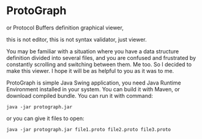 # ProtoGraph

or Protocol Buffers definition graphical viewer,

this is not editor, this is not syntax validator, just viewer.

You may be familiar with a situation where you have a data structure definition divided into several files, and you are confused and frustrated by constantly scrolling and switching between them. Me too. So I decided to make this viewer. I hope it will be as helpful to you as it was to me.

ProtoGraph is simple Java Swing application, you need Java Runtime Environment installed in your system. You can build it with Maven, or download compiled bundle. You can run it with command:

`java -jar protograph.jar`

or you can give it files to open:

`java -jar protograph.jar file1.proto file2.proto file3.proto`

